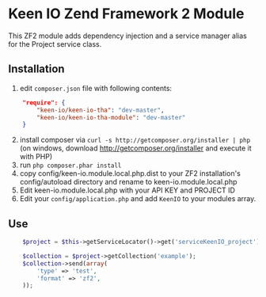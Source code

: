 Keen IO Zend Framework 2 Module
===============================

This ZF2 module adds dependency injection and a service manager alias
for the Project service class.

Installation
------------
  1. edit `composer.json` file with following contents:
```json
    "require": {
        "keen-io/keen-io-tha": "dev-master",
        "keen-io/keen-io-tha-module": "dev-master"
    }
```

  2. install composer via `curl -s http://getcomposer.org/installer | php` (on windows, download
     http://getcomposer.org/installer and execute it with PHP)
  3. run `php composer.phar install`
  4. copy config/keen-io.module.local.php.dist to your ZF2 installation's config/autoload directory and rename to keen-io.module.local.php
  5. Edit keen-io.module.local.php with your API KEY and PROJECT ID
  6. Edit your ```config/application.php``` and add ```KeenIO``` to your modules array.

Use 
---
```php
    $project = $this->getServiceLocator()->get('serviceKeenIO_project');

    $collection = $project->getCollection('example');
    $collection->send(array(
        'type' => 'test',
        'format' => 'zf2',
    ));
```

